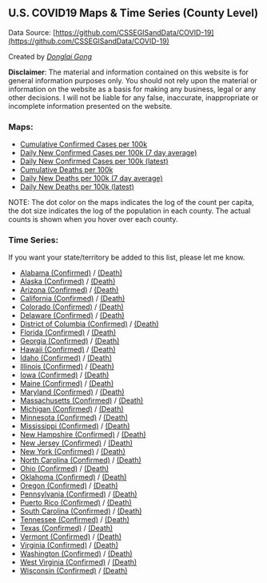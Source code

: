 ## U.S. COVID19 Maps & Time Series (County Level)
Data Source: [https://github.com/CSSEGISandData/COVID-19](https://github.com/CSSEGISandData/COVID-19)

Created by [_Donglai Gong_](mailto:gong@bluetao.com)

**Disclaimer**: The material and information contained on this website is for general information purposes only. You should not rely upon the material or information on the website as a basis for making any business, legal or any other decisions. I will not be liable for any false, inaccurate, inappropriate or incomplete information presented on the website.

### Maps: 

- [Cumulative Confirmed Cases per 100k](https://truedichotomy.github.io/covid19_public/maps/covid19map_confirmed.html)
- [Daily New Confirmed Cases per 100k (7 day average)](https://truedichotomy.github.io/covid19_public/maps/covid19map_delta_confirmed_7days.html)
- [Daily New Confirmed Cases per 100k (latest)](https://truedichotomy.github.io/covid19_public/maps/covid19map_delta_confirmed_latest.html)
- [Cumulative Deaths per 100k](https://truedichotomy.github.io/covid19_public/maps/covid19map_death.html)
- [Daily New Deaths per 100k (7 day average)](https://truedichotomy.github.io/covid19_public/maps/covid19map_delta_death_7days.html)
- [Daily New Deaths per 100k (latest)](https://truedichotomy.github.io/covid19_public/maps/covid19map_delta_death_latest.html)

NOTE: The dot color on the maps indicates the log of the count per capita, the dot size indicates the log of the population in each county. The actual counts is shown when you hover over each county.

### Time Series:

If you want your state/territory be added to this list, please let me know.

- [Alabama (Confirmed)](https://truedichotomy.github.io/covid19_public/timeseries/covid19ts_confirmed_Alabama.html) / [(Death)](https://truedichotomy.github.io/covid19_public/timeseries/covid19ts_death_Alabama.html)
- [Alaska (Confirmed)](https://truedichotomy.github.io/covid19_public/timeseries/covid19ts_confirmed_Alaska.html) / [(Death)](https://truedichotomy.github.io/covid19_public/timeseries/covid19ts_death_Alaska.html)
- [Arizona (Confirmed)](https://truedichotomy.github.io/covid19_public/timeseries/covid19ts_confirmed_Arizona.html) / [(Death)](https://truedichotomy.github.io/covid19_public/timeseries/covid19ts_death_Arizona.html)
- [California (Confirmed)](https://truedichotomy.github.io/covid19_public/timeseries/covid19ts_confirmed_California.html) / [(Death)](https://truedichotomy.github.io/covid19_public/timeseries/covid19ts_death_California.html)
- [Colorado (Confirmed)](https://truedichotomy.github.io/covid19_public/timeseries/covid19ts_confirmed_Colorado.html) / [(Death)](https://truedichotomy.github.io/covid19_public/timeseries/covid19ts_death_Colorado.html)
- [Delaware (Confirmed)](https://truedichotomy.github.io/covid19_public/timeseries/covid19ts_confirmed_Delaware.html) / [(Death)](https://truedichotomy.github.io/covid19_public/timeseries/covid19ts_death_Delaware.html)
- [District of Columbia (Confirmed)](https://truedichotomy.github.io/covid19_public/timeseries/covid19ts_confirmed_DistrictofColumbia.html) / [(Death)](https://truedichotomy.github.io/covid19_public/timeseries/covid19ts_death_DistrictofColumbia.html)
- [Florida (Confirmed)](https://truedichotomy.github.io/covid19_public/timeseries/covid19ts_confirmed_Florida.html) / [(Death)](https://truedichotomy.github.io/covid19_public/timeseries/covid19ts_death_Florida.html)
- [Georgia (Confirmed)](https://truedichotomy.github.io/covid19_public/timeseries/covid19ts_confirmed_Georgia.html) / [(Death)](https://truedichotomy.github.io/covid19_public/timeseries/covid19ts_death_Georgia.html)
- [Hawaii (Confirmed)](https://truedichotomy.github.io/covid19_public/timeseries/covid19ts_confirmed_Hawaii.html) / [(Death)](https://truedichotomy.github.io/covid19_public/timeseries/covid19ts_death_Hawaii.html)
- [Idaho (Confirmed)](https://truedichotomy.github.io/covid19_public/timeseries/covid19ts_confirmed_Idaho.html) / [(Death)](https://truedichotomy.github.io/covid19_public/timeseries/covid19ts_death_Idaho.html)
- [Illinois (Confirmed)](https://truedichotomy.github.io/covid19_public/timeseries/covid19ts_confirmed_Illinois.html) / [(Death)](https://truedichotomy.github.io/covid19_public/timeseries/covid19ts_death_Illinois.html)
- [Iowa (Confirmed)](https://truedichotomy.github.io/covid19_public/timeseries/covid19ts_confirmed_Iowa.html) / [(Death)](https://truedichotomy.github.io/covid19_public/timeseries/covid19ts_death_Iowa.html)
- [Maine (Confirmed)](https://truedichotomy.github.io/covid19_public/timeseries/covid19ts_confirmed_Maine.html) / [(Death)](https://truedichotomy.github.io/covid19_public/timeseries/covid19ts_death_Maine.html)
- [Maryland (Confirmed)](https://truedichotomy.github.io/covid19_public/timeseries/covid19ts_confirmed_Maryland.html) / [(Death)](https://truedichotomy.github.io/covid19_public/timeseries/covid19ts_death_Maryland.html)
- [Massachusetts (Confirmed)](https://truedichotomy.github.io/covid19_public/timeseries/covid19ts_confirmed_Massachusetts.html) / [(Death)](https://truedichotomy.github.io/covid19_public/timeseries/covid19ts_death_Massachusetts.html)
- [Michigan (Confirmed)](https://truedichotomy.github.io/covid19_public/timeseries/covid19ts_confirmed_Michigan.html) / [(Death)](https://truedichotomy.github.io/covid19_public/timeseries/covid19ts_death_Michigan.html)
- [Minnesota (Confirmed)](https://truedichotomy.github.io/covid19_public/timeseries/covid19ts_confirmed_Minnesota.html) / [(Death)](https://truedichotomy.github.io/covid19_public/timeseries/covid19ts_death_Minnesota.html)
- [Mississippi (Confirmed)](https://truedichotomy.github.io/covid19_public/timeseries/covid19ts_confirmed_Mississippi.html) / [(Death)](https://truedichotomy.github.io/covid19_public/timeseries/covid19ts_death_Mississippi.html)
- [New Hampshire (Confirmed)](https://truedichotomy.github.io/covid19_public/timeseries/covid19ts_confirmed_NewHampshire.html) / [(Death)](https://truedichotomy.github.io/covid19_public/timeseries/covid19ts_death_NewHampshire.html)
- [New Jersey (Confirmed)](https://truedichotomy.github.io/covid19_public/timeseries/covid19ts_confirmed_NewJersey.html) / [(Death)](https://truedichotomy.github.io/covid19_public/timeseries/covid19ts_death_NewJersey.html)
- [New York (Confirmed)](https://truedichotomy.github.io/covid19_public/timeseries/covid19ts_confirmed_NewYork.html) / [(Death)](https://truedichotomy.github.io/covid19_public/timeseries/covid19ts_death_NewYork.html)
- [North Carolina (Confirmed)](https://truedichotomy.github.io/covid19_public/timeseries/covid19ts_confirmed_NorthCarolina.html) / [(Death)](https://truedichotomy.github.io/covid19_public/timeseries/covid19ts_death_NorthCarolina.html)
- [Ohio (Confirmed)](https://truedichotomy.github.io/covid19_public/timeseries/covid19ts_confirmed_Ohio.html) / [(Death)](https://truedichotomy.github.io/covid19_public/timeseries/covid19ts_death_Ohio.html)
- [Oklahoma (Confirmed)](https://truedichotomy.github.io/covid19_public/timeseries/covid19ts_confirmed_Oklahoma.html) / [(Death)](https://truedichotomy.github.io/covid19_public/timeseries/covid19ts_death_Oklahoma.html)
- [Oregon (Confirmed)](https://truedichotomy.github.io/covid19_public/timeseries/covid19ts_confirmed_Oregon.html) / [(Death)](https://truedichotomy.github.io/covid19_public/timeseries/covid19ts_death_Orego.html)
- [Pennsylvania (Confirmed)](https://truedichotomy.github.io/covid19_public/timeseries/covid19ts_confirmed_Pennsylvania.html) / [(Death)](https://truedichotomy.github.io/covid19_public/timeseries/covid19ts_death_Pennsylvania.html)
- [Puerto Rico (Confirmed)](https://truedichotomy.github.io/covid19_public/timeseries/covid19ts_confirmed_PuertoRico.html) / [(Death)](https://truedichotomy.github.io/covid19_public/timeseries/covid19ts_death_PuertoRico.html)
- [South Carolina (Confirmed)](https://truedichotomy.github.io/covid19_public/timeseries/covid19ts_confirmed_SouthCarolina.html) / [(Death)](https://truedichotomy.github.io/covid19_public/timeseries/covid19ts_death_SouthCarolina.html)
- [Tennessee (Confirmed)](https://truedichotomy.github.io/covid19_public/timeseries/covid19ts_confirmed_Tennessee.html) / [(Death)](https://truedichotomy.github.io/covid19_public/timeseries/covid19ts_death_Tennessee.html)
- [Texas (Confirmed)](https://truedichotomy.github.io/covid19_public/timeseries/covid19ts_confirmed_Texas.html) / [(Death)](https://truedichotomy.github.io/covid19_public/timeseries/covid19ts_death_Texas.html)
- [Vermont (Confirmed)](https://truedichotomy.github.io/covid19_public/timeseries/covid19ts_confirmed_Vermont.html) / [(Death)](https://truedichotomy.github.io/covid19_public/timeseries/covid19ts_death_Vermont.html)
- [Virginia (Confirmed)](https://truedichotomy.github.io/covid19_public/timeseries/covid19ts_confirmed_Virginia.html) / [(Death)](https://truedichotomy.github.io/covid19_public/timeseries/covid19ts_death_Virginia.html)
- [Washington (Confirmed)](https://truedichotomy.github.io/covid19_public/timeseries/covid19ts_confirmed_Washington.html) / [(Death)](https://truedichotomy.github.io/covid19_public/timeseries/covid19ts_death_Washington.html)
- [West Virginia (Confirmed)](https://truedichotomy.github.io/covid19_public/timeseries/covid19ts_confirmed_WestVirginia.html) / [(Death)](https://truedichotomy.github.io/covid19_public/timeseries/covid19ts_death_WestVirginia.html)
- [Wisconsin (Confirmed)](https://truedichotomy.github.io/covid19_public/timeseries/covid19ts_confirmed_Wisconsin.html) / [(Death)](https://truedichotomy.github.io/covid19_public/timeseries/covid19ts_death_Wisconsin.html)




